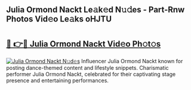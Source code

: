## Julia Ormond Nackt Le𝚊k𝚎d N𝚞𝚍es - Part-Rnw Photos Vid𝚎o Le𝚊ks oHJTU

# <h2><a href="http://fb6mf3p.evod.top/?m=Julia+Ormond+Nackt">🔗 👉🔴 Julia Ormond Nackt Vid𝚎o Ph𝚘t𝚘s</a></h2>

[![Julia Ormond Nackt N𝚞d𝚎s](https://i.imgur.com/8V9OHl7.gif)](http://fb6mf3p.evod.top/?m=Julia+Ormond+Nackt)
Influencer Julia Ormond Nackt known for posting dance-themed content and lifestyle snippets. Charismatic performer Julia Ormond Nackt, celebrated for their captivating stage presence and entertaining performances. 
